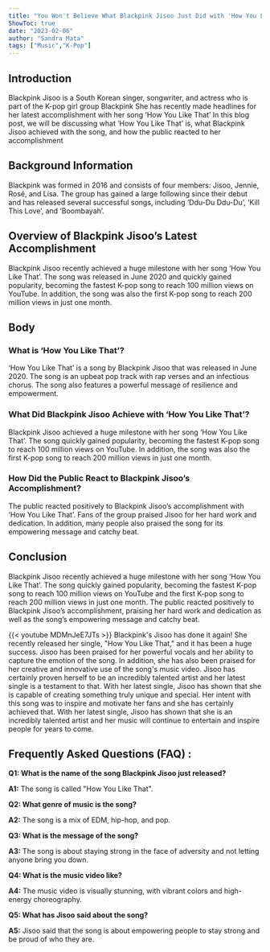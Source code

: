 ```yaml
---
title: "You Won't Believe What Blackpink Jisoo Just Did with 'How You Like That'!"
ShowToc: true 
date: "2023-02-06"
author: "Sandra Mata" 
tags: ["Music","K-Pop"]
---
```

## Introduction

Blackpink Jisoo is a South Korean singer, songwriter, and actress who is part of the K-pop girl group Blackpink She has recently made headlines for her latest accomplishment with her song ‘How You Like That’ In this blog post, we will be discussing what ‘How You Like That’ is, what Blackpink Jisoo achieved with the song, and how the public reacted to her accomplishment 

## Background Information

Blackpink was formed in 2016 and consists of four members: Jisoo, Jennie, Rosé, and Lisa. The group has gained a large following since their debut and has released several successful songs, including ‘Ddu-Du Ddu-Du’, ‘Kill This Love’, and ‘Boombayah’. 

## Overview of Blackpink Jisoo’s Latest Accomplishment

Blackpink Jisoo recently achieved a huge milestone with her song ‘How You Like That’. The song was released in June 2020 and quickly gained popularity, becoming the fastest K-pop song to reach 100 million views on YouTube. In addition, the song was also the first K-pop song to reach 200 million views in just one month. 

## Body

### What is ‘How You Like That’?

‘How You Like That’ is a song by Blackpink Jisoo that was released in June 2020. The song is an upbeat pop track with rap verses and an infectious chorus. The song also features a powerful message of resilience and empowerment. 

### What Did Blackpink Jisoo Achieve with ‘How You Like That’?

Blackpink Jisoo achieved a huge milestone with her song ‘How You Like That’. The song quickly gained popularity, becoming the fastest K-pop song to reach 100 million views on YouTube. In addition, the song was also the first K-pop song to reach 200 million views in just one month. 

### How Did the Public React to Blackpink Jisoo’s Accomplishment?

The public reacted positively to Blackpink Jisoo’s accomplishment with ‘How You Like That’. Fans of the group praised Jisoo for her hard work and dedication. In addition, many people also praised the song for its empowering message and catchy beat. 

## Conclusion

Blackpink Jisoo recently achieved a huge milestone with her song ‘How You Like That’. The song quickly gained popularity, becoming the fastest K-pop song to reach 100 million views on YouTube and the first K-pop song to reach 200 million views in just one month. The public reacted positively to Blackpink Jisoo’s accomplishment, praising her hard work and dedication as well as the song’s empowering message and catchy beat.

{{< youtube MDMnJeE7JTs >}} 
Blackpink's Jisoo has done it again! She recently released her single, "How You Like That," and it has been a huge success. Jisoo has been praised for her powerful vocals and her ability to capture the emotion of the song. In addition, she has also been praised for her creative and innovative use of the song's music video. Jisoo has certainly proven herself to be an incredibly talented artist and her latest single is a testament to that. With her latest single, Jisoo has shown that she is capable of creating something truly unique and special. Her intent with this song was to inspire and motivate her fans and she has certainly achieved that. With her latest single, Jisoo has shown that she is an incredibly talented artist and her music will continue to entertain and inspire people for years to come.

## Frequently Asked Questions (FAQ) :
**Q1: What is the name of the song Blackpink Jisoo just released?**

**A1:** The song is called "How You Like That".

**Q2: What genre of music is the song?**

**A2:** The song is a mix of EDM, hip-hop, and pop.

**Q3: What is the message of the song?**

**A3:** The song is about staying strong in the face of adversity and not letting anyone bring you down.

**Q4: What is the music video like?**

**A4:** The music video is visually stunning, with vibrant colors and high-energy choreography.

**Q5: What has Jisoo said about the song?**

**A5:** Jisoo said that the song is about empowering people to stay strong and be proud of who they are.



